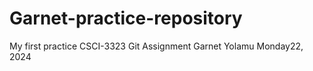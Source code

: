 # Garnet-practice-repository
My first practice
CSCI-3323
Git Assignment
Garnet Yolamu
Monday22, 2024
